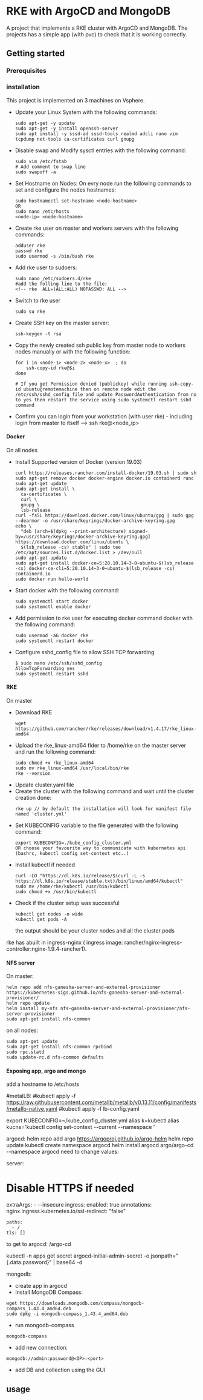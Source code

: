 # RKE with ArgoCD and MongoDB
A project that implements a RKE cluster with ArgoCD and MongoDB. The projects has a simple app (with pvc) to check that it is working correctly.

## Getting started

### Prerequisites

### installation

This project is implemented on 3 machines on Vsphere.

- Update your Linux System with the following commands:
    ```
    sudo apt-get -y update
    sudo apt-get -y install openssh-server
    sudo apt install -y sssd-ad sssd-tools realmd adcli nano vim tcpdump net-tools ca-certificates curl gnupg
    ```
- Disable swap and Modify sysctl entries with the following command:
    ```
    sudo vim /etc/fstab
    # Add comment to swap line
    sudo swapoff -a
    ```
- Set Hostname on Nodes:
    On evry node run the following commands to set and configure the nodes hostnames:
    ```
    sudo hostnamectl set-hostname <node-hostname>
    OR
    sudo nano /etc/hosts
    <node-ip> <node-hostname>
    ```
- Create rke user on master and workers servers with the following commands:
    ```
    adduser rke
    passwd rke
    sudo usermod -s /bin/bash rke
    ```
- Add rke user to sudoers:
    ```
    sudo nano /etc/sudoers.d/rke
    #add the folling line to the file:
    <!-- rke  ALL=(ALL:ALL) NOPASSWD: ALL -->
    ```
- Switch to rke user
  ```
  sudo su rke
  ```
- Create SSH key on the master server: 
  ```
  ssh-keygen -t rsa
  ```
- Copy the newly created ssh public key from master node to workers nodes manually or with the following function:
    ```
    for i in <node-1> <node-2> <node-x>  ; do
        ssh-copy-id rke@$i
    done
        
  # If you get Permission denied (publickey) while running ssh-copy-id ubuntu@remotemachine then on remote node edit the /etc/ssh/sshd_config file and update PasswordAuthentication from no to yes then restart the service using sudo systemctl restart sshd command
  ```
- Confirm you can login from your workstation (with user rke) - including login from master to itself --> ssh rke@<node_ip>
#### Docker
On all nodes
- Install Supported version of Docker
  (version 19.03) 
    ```
    curl https://releases.rancher.com/install-docker/19.03.sh | sudo sh
    sudo apt-get remove docker docker-engine docker.io containerd runc
    sudo apt-get update
    sudo apt-get install \
      ca-certificates \
      curl \
      gnupg \
      lsb-release
    curl -fsSL https://download.docker.com/linux/ubuntu/gpg | sudo gpg --dearmor -o /usr/share/keyrings/docker-archive-keyring.gpg
    echo \
      "deb [arch=$(dpkg --print-architecture) signed-by=/usr/share/keyrings/docker-archive-keyring.gpg] https://download.docker.com/linux/ubuntu \
      $(lsb_release -cs) stable" | sudo tee /etc/apt/sources.list.d/docker.list > /dev/null
    sudo apt-get update
    sudo apt-get install docker-ce=5:20.10.14~3-0~ubuntu-$(lsb_release -cs) docker-ce-cli=5:20.10.14~3-0~ubuntu-$(lsb_release -cs) containerd.io
    sudo docker run hello-world
    ```
- Start docker with the following command:
    ```
    sudo systemctl start docker
    sudo systemctl enable docker
    ```
    
- Add permission to rke user for executing docker command docker with the following command:
    ```
    sudo usermod -aG docker rke
    sudo systemctl restart docker
    ```    

- Configure sshd_config file to allow SSH TCP forwarding
    ```
    $ sudo nano /etc/ssh/sshd_config
    AllowTcpForwarding yes
    sudo systemctl restart sshd
    ```
#### RKE
On master
- Download RKE
  ```
  wget https://github.com/rancher/rke/releases/download/v1.4.17/rke_linux-amd64
  ```
- Upload the rke_linux-amd64 flder to /home/rke on the master server and run the following command:
    ```
    sudo chmod +x rke_linux-amd64
    sudo mv rke_linux-amd64 /usr/local/bin/rke
    rke --version
    ```
- Update cluster.yaml file
- Create the cluster with the following command and wait until the cluster creation done:
    ```
    rke up // by default the installation will look for manifest file named 'cluster.yml'
    ```
- Set KUBECONFIG variable to the file generated with the following command:
    ```
    export KUBECONFIG=./kube_config_cluster.yml
    OR choose your favourite way to communicate with kubernetes api (bashrc, kubectl config set-context etc..)
    ```
- Install kubectl if needed
  ```
  curl -LO "https://dl.k8s.io/release/$(curl -L -s https://dl.k8s.io/release/stable.txt)/bin/linux/amd64/kubectl"
  sudo mv /home/rke/kubectl /usr/bin/kubectl
  sudo chmod +x /usr/bin/kubectl
  ```
- Check if the cluster setup was successful
  ```
  kubectl get nodes -o wide
  kubectl get pods -A
  ```
  the output should be your cluster nodes and all the cluster pods

rke has abuilt in ingress-nginx ( ingress image: rancher/nginx-ingress-controller:nginx-1.9.4-rancher1). 
#### NFS server
On master:
```
helm repo add nfs-ganesha-server-and-external-provisioner https://kubernetes-sigs.github.io/nfs-ganesha-server-and-external-provisioner/
helm repo update
helm install my-nfs nfs-ganesha-server-and-external-provisioner/nfs-server-provisioner
sudo apt-get install nfs-common
```
on all nodes:
```
sudo apt-get update
sudo apt-get install nfs-common rpcbind
sudo rpc.statd
sudo update-rc.d nfs-common defaults
```
#### Exposing app, argo and mongo

add a hostname to /etc/hosts

#metalLB:
#kubectl apply -f https://raw.githubusercontent.com/metallb/metallb/v0.13.11/config/manifests/metallb-native.yaml
#kubectl apply -f lb-config.yaml



export KUBECONFIG=~/kube_config_cluster.yml
alias k=kubectl
alias kucns='kubectl config set-context --current --namespace '









argocd:
helm repo add argo https://argoproj.github.io/argo-helm
helm repo update
kubectl create namespace argocd
helm install argocd argo/argo-cd --namespace argocd
need to change values:

server:
  # Disable HTTPS if needed
  extraArgs:
    - --insecure
  ingress:
    enabled: true
    annotations:
      nginx.ingress.kubernetes.io/ssl-redirect: "false"
    
    paths:
      - /
    tls: []


to get to argocd:
  <host>/argo-cd
  

kubectl -n apps get secret argocd-initial-admin-secret -o jsonpath="{.data.password}" | base64 -d



mongodb:
- create app in argocd
- Install MongoDB Compass:
```
wget https://downloads.mongodb.com/compass/mongodb-compass_1.43.4_amd64.deb
sudo dpkg -i mongodb-compass_1.43.4_amd64.deb
```
- run mongodb-compass
```
mongodb-compass
```
- add new connection:
```
mongodb://admin:password@<IP>:<port>
```
- add DB and collection using the GUI


## usage



        